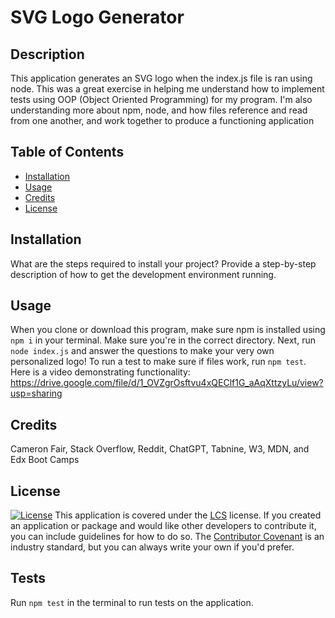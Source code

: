 # SVG Logo Generator

## Description

This application generates an SVG logo when the index.js file is ran using node. This was a great exercise in helping me understand how to implement tests using OOP (Object Oriented Programming) for my program. I'm also understanding more about npm, node, and how files reference and read from one another, and work together to produce a functioning application

## Table of Contents

- [Installation](#installation)
- [Usage](#usage)
- [Credits](#credits)
- [License](#license)

## Installation

What are the steps required to install your project? Provide a step-by-step description of how to get the development environment running.

## Usage

When you clone or download this program, make sure npm is installed using ``npm i`` in your terminal. Make sure you're in the correct directory. Next, run ``node index.js`` and answer the questions to make your very own personalized logo! To run a test to make sure if files work, run ``npm test``.
Here is a video demonstrating functionality: https://drive.google.com/file/d/1_OVZgrOsftvu4xQEClf1G_aAqXttzyLu/view?usp=sharing

## Credits

Cameron Fair, Stack Overflow, Reddit, ChatGPT, Tabnine, W3, MDN, and Edx Boot Camps

## License

[![License](https://img.shields.io/badge/License-LCS-brightgreen.svg)](https://opensource.org/licenses/LCS)
This application is covered under the [LCS](https://opensource.org/licenses/LCS) license.
If you created an application or package and would like other developers to contribute it, you can include guidelines for how to do so. The [Contributor Covenant](https://www.contributor-covenant.org/) is an industry standard, but you can always write your own if you'd prefer.

## Tests

Run ``npm test`` in the terminal to run tests on the application.

